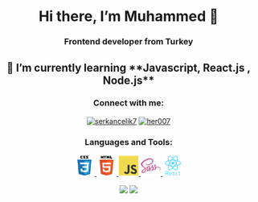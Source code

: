 <h1 align="center">  Hi there, I’m Muhammed 👋</h1> 

<h3 align="center"> Frontend developer from Turkey</h3>

<h2 align="center">🌱 I’m currently learning **Javascript, React.js , Node.js** </h2>

<h3 align="center">Connect with me:</h3>
<p align="center">
<a href="https://www.linkedin.com/in/muhammed-altunisik/" target="blank"><img align="center" src="https://raw.githubusercontent.com/rahuldkjain/github-profile-readme-generator/master/src/images/icons/Social/linked-in-alt.svg" alt="serkancelik7" height="30" width="40" /></a>
<a href="https://www.hackerrank.com/altnskmuh23" target="blank"><img align="center" src="https://raw.githubusercontent.com/rahuldkjain/github-profile-readme-generator/master/src/images/icons/Social/hackerrank.svg" alt="her007" height="30" width="40" /></a>
</p>

<h3 align="center">Languages and Tools:</h3>
<p align="center"> <a href="https://www.w3schools.com/css/" target="_blank"> <img src="https://raw.githubusercontent.com/devicons/devicon/master/icons/css3/css3-original-wordmark.svg" alt="css3" width="40" height="40"/> </a>  <a href="https://www.w3.org/html/" target="_blank"> <img src="https://raw.githubusercontent.com/devicons/devicon/master/icons/html5/html5-original-wordmark.svg" alt="html5" width="40" height="40"/> </a> <a href="https://developer.mozilla.org/en-US/docs/Web/JavaScript" target="_blank"> <img src="https://raw.githubusercontent.com/devicons/devicon/master/icons/javascript/javascript-original.svg" alt="javascript" width="40" height="40"/> </a> <a href="https://sass-lang.com" target="_blank"> <img src="https://raw.githubusercontent.com/devicons/devicon/master/icons/sass/sass-original.svg" alt="sass" width="40" height="40"/> </a> 
<a href="https://reactjs.org/" target="_blank"> <img src="https://raw.githubusercontent.com/devicons/devicon/master/icons/react/react-original-wordmark.svg" alt="react" width="40" height="40"/> </a>
</p>


 <p align="center" width="100%">
<img height="180em" src="https://github-readme-stats.vercel.app/api?username=altnskmuhammed&count_private=true&show_icons=true" align = "center"/>
<img height="180em" src="https://github-readme-stats.vercel.app/api/top-langs?username=altnskmuhammed&show_icons=true&locale=en&layout=compact" align = "center"/>
</p>
 
 





<!--
**altnskmuhammed/altnskmuhammed** is a ✨ _special_ ✨ repository because its `README.md` (this file) appears on your GitHub profile.

Here are some ideas to get you started:

- 🔭 I’m currently working on ...
- 🌱 I’m currently learning ...
- 👯 I’m looking to collaborate on ...
- 🤔 I’m looking for help with ...
- 💬 Ask me about ...
- 📫 How to reach me: ...
- 😄 Pronouns: ...
- ⚡ Fun fact: ...
-->
